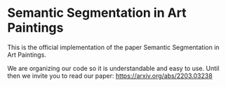 # Semantic Segmentation in Art Paintings

This is the official implementation of the paper Semantic Segmentation in Art Paintings.

We are organizing our code so it is understandable and easy to use. Until then we invite you to read our paper:
https://arxiv.org/abs/2203.03238
